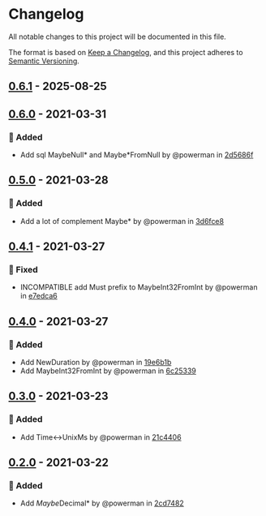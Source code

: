 # Changelog

All notable changes to this project will be documented in this file.

The format is based on [Keep a Changelog](https://keepachangelog.com/en/1.1.0/),
and this project adheres to [Semantic Versioning](https://semver.org/spec/v2.0.0.html).

## [0.6.1] - 2025-08-25

[0.6.1]: https://github.com/powerman/conv/compare/v0.6.0..v0.6.1

## [0.6.0] - 2021-03-31

### 🚀 Added

- Add sql MaybeNull* and Maybe*FromNull by @powerman in [2d5686f]

[0.6.0]: https://github.com/powerman/conv/compare/v0.5.0..v0.6.0
[2d5686f]: https://github.com/powerman/conv/commit/2d5686f496fccad0dd365a4c8c88d2cd9f76294f

## [0.5.0] - 2021-03-28

### 🚀 Added

- Add a lot of complement Maybe* by @powerman in [3d6fce8]

[0.5.0]: https://github.com/powerman/conv/compare/v0.4.1..v0.5.0
[3d6fce8]: https://github.com/powerman/conv/commit/3d6fce8c1bd2b7561e80f9a05be3e7f5b9abcb3d

## [0.4.1] - 2021-03-27

### 🐛 Fixed

- INCOMPATIBLE add Must prefix to MaybeInt32FromInt by @powerman in [e7edca6]

[0.4.1]: https://github.com/powerman/conv/compare/v0.4.0..v0.4.1
[e7edca6]: https://github.com/powerman/conv/commit/e7edca690f0e1c853f5fbe53c24cb8ca574f3934

## [0.4.0] - 2021-03-27

### 🚀 Added

- Add NewDuration by @powerman in [19e6b1b]
- Add MaybeInt32FromInt by @powerman in [6c25339]

[0.4.0]: https://github.com/powerman/conv/compare/v0.3.0..v0.4.0
[19e6b1b]: https://github.com/powerman/conv/commit/19e6b1bf3b3432919e9ee0154d8673256792b344
[6c25339]: https://github.com/powerman/conv/commit/6c253391103985d9ddba0addd66fa35ae6e2121d

## [0.3.0] - 2021-03-23

### 🚀 Added

- Add Time<->UnixMs by @powerman in [21c4406]

[0.3.0]: https://github.com/powerman/conv/compare/v0.2.0..v0.3.0
[21c4406]: https://github.com/powerman/conv/commit/21c44060b701d2db7075073fe043c86e8a5e059b

## [0.2.0] - 2021-03-22

### 🚀 Added

- Add *Maybe*Decimal* by @powerman in [2cd7482]

[0.2.0]: https://github.com/powerman/conv/compare/%40%7B10year%7D..v0.2.0
[2cd7482]: https://github.com/powerman/conv/commit/2cd7482b36279f170e4f4b8cd20c8bb678929774

<!-- generated by git-cliff -->
